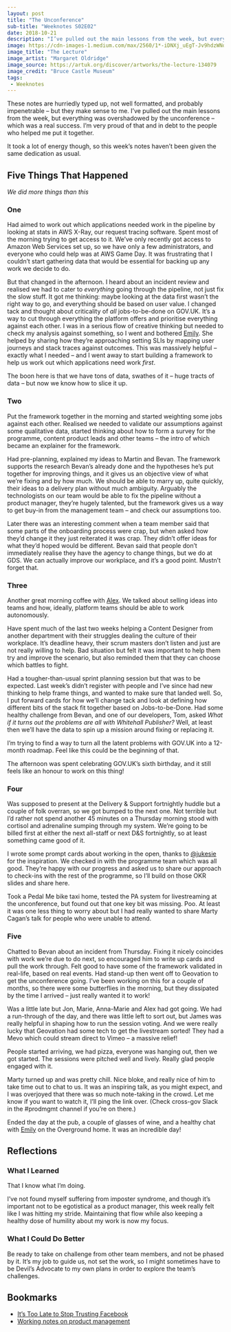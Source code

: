 ```yaml
---
layout: post
title: "The Unconference"
sub-title: "Weeknotes S02E02"
date: 2018-10-21
description: "I’ve pulled out the main lessons from the week, but everything was overshadowed by the unconference – which was a real success."
image: https://cdn-images-1.medium.com/max/2560/1*-iDNXj_uEgT-Jv9hdzWNqg.jpeg
image_title: "The Lecture"
image_artist: "Margaret Oldridge"
image_source: https://artuk.org/discover/artworks/the-lecture-134079
image_credit: "Bruce Castle Museum"
tags:
 - Weeknotes
---
```


These notes are hurriedly typed up, not well formatted, and probably impenetrable – but they make sense to me. I’ve pulled out the main lessons from the week, but everything was overshadowed by the unconference – which was a real success. I’m very proud of that and in debt to the people who helped me put it together.

It took a lot of energy though, so this week’s notes haven’t been given the same dedication as usual.

## Five Things That Happened

_We did more things than this_

### One

Had aimed to work out which applications needed work in the pipeline by looking at stats in AWS X-Ray, our request tracing software. Spent most of the morning trying to get access to it. We’ve only recently got access to Amazon Web Services set up, so we have only a few administrators, and everyone who could help was at AWS Game Day. It was frustrating that I couldn’t start gathering data that would be essential for backing up any work we decide to do.

But that changed in the afternoon. I heard about an incident review and realised we had to cater to _everything_ going through the pipeline, not just fix the slow stuff. It got me thinking: maybe looking at the data first wasn’t the right way to go, and everything should be based on user value. I changed tack and thought about criticality of _all_ jobs-to-be-done on GOV.UK. It’s a way to cut through everything the platform offers and prioritise everything against each other. I was in a serious flow of creative thinking but needed to check my analysis against something, so I went and bothered [Emily](https://medium.com/u/f30ef58c4490). She helped by sharing how they’re approaching setting SLIs by mapping user journeys and stack traces against outcomes. This was massively helpful – exactly what I needed – and I went away to start building a framework to help us work out which applications need work _first_.

The boon here is that we have tons of data, swathes of it – huge tracts of data – but now we know how to slice it up.

### Two

Put the framework together in the morning and started weighting some jobs against each other. Realised we needed to validate our assumptions against some qualitative data, started thinking about how to form a survey for the programme, content product leads and other teams – the intro of which became an explainer for the framework.

Had pre-planning, explained my ideas to Martin and Bevan. The framework supports the research Bevan’s already done and the hypotheses he’s put together for improving things, and it gives us an objective view of what we’re fixing and by how much. We should be able to marry up, quite quickly, their ideas to a delivery plan without much ambiguity. Arguably the technologists on our team would be able to fix the pipeline without a product manager, they’re hugely talented, but the framework gives us a way to get buy-in from the management team – and check our assumptions too.

Later there was an interesting comment when a team member said that some parts of the onboarding process were crap, but when asked how they’d change it they just reiterated it was crap. They didn’t offer ideas for what they’d hoped would be different. Bevan said that people don’t immediately realise they have the agency to change things, but we do at GDS. We can actually improve our workplace, and it’s a good point. Mustn’t forget that.

### Three

Another great morning coffee with [Alex](https://medium.com/u/e2a8548b9f4f). We talked about selling ideas into teams and how, ideally, platform teams should be able to work autonomously.

Have spent much of the last two weeks helping a Content Designer from another department with their struggles dealing the culture of their workplace. It’s deadline heavy, their scrum masters don’t listen and just are not really willing to help. Bad situation but felt it was important to help them try and improve the scenario, but also reminded them that they can choose which battles to fight.

Had a tougher-than-usual sprint planning session but that was to be expected. Last week’s didn’t register with people and I’ve since had new thinking to help frame things, and wanted to make sure that landed well. So, I put forward cards for how we’ll change tack and look at defining how different bits of the stack fit together based on Jobs-to-be-Done. Had some healthy challenge from Bevan, and one of our developers, Tom, asked _What if it turns out the problems are all with Whitehall Publisher?_ Well, at least then we’ll have the data to spin up a mission around fixing or replacing it.

I’m trying to find a way to turn all the latent problems with GOV.UK into a 12-month roadmap. Feel like this could be the beginning of that.

The afternoon was spent celebrating GOV.UK’s sixth birthday, and it still feels like an honour to work on this thing!

### Four

Was supposed to present at the Delivery & Support fortnightly huddle but a couple of folk overran, so we got bumped to the next one. Not terrible but I’d rather not spend another 45 minutes on a Thursday morning stood with cortisol and adrenaline sumping through my system. We’re going to be billed first at either the next all-staff or next D&S fortnightly, so at least something came good of it.

I wrote some prompt cards about working in the open, thanks to [@jukesie](https://medium.com/u/fb24db1416c3) for the inspiration. We checked in with the programme team which was all good. They’re happy with our progress and asked us to share our approach to check-ins with the rest of the programme, so I’ll build on those OKR slides and share here.

Took a Pedal Me bike taxi home, tested the PA system for livestreaming at the unconference, but found out that one key bit was missing. Poo. At least it was one less thing to worry about but I had really wanted to share Marty Cagan’s talk for people who were unable to attend.

### Five

Chatted to Bevan about an incident from Thursday. Fixing it nicely coincides with work we’re due to do next, so encouraged him to write up cards and pull the work through. Felt good to have some of the framework validated in real-life, based on real events. Had stand-up then went off to Geovation to get the unconference going. I’ve been working on this for a couple of months, so there were some butterflies in the morning, but they dissipated by the time I arrived – just really wanted it to work!

Was a little late but Jon, Marie, Anna-Marie and Alex had got going. We had a run-through of the day, and there was little left to sort out, but James was really helpful in shaping how to run the session voting. And we were really lucky that Geovation had some tech to get the livestream sorted! They had a Mevo which could stream direct to Vimeo – a massive relief!

People started arriving, we had pizza, everyone was hanging out, then we got started. The sessions were pitched well and lively. Really glad people engaged with it.

Marty turned up and was pretty chill. Nice bloke, and really nice of him to take time out to chat to us. It was an inspiring talk, as you might expect, and I was overjoyed that there was so much note-taking in the crowd. Let me know if you want to watch it, I’ll ping the link over. (Check cross-gov Slack in the #prodmgmt channel if you’re on there.)

Ended the day at the pub, a couple of glasses of wine, and a healthy chat with [Emily](https://medium.com/u/f30ef58c4490) on the Overground home. It was an incredible day!

## Reflections

### What I Learned

That I know what I’m doing.

I’ve not found myself suffering from imposter syndrome, and though it’s important not to be egotistical as a product manager, this week really felt like I was hitting my stride. Maintaining that flow while also keeping a healthy dose of humility about my work is now my focus.

### What I Could Do Better

Be ready to take on challenge from other team members, and not be phased by it. It’s my job to guide us, not set the work, so I might sometimes have to be Devil’s Advocate to my own plans in order to explore the team’s challenges.

## Bookmarks

- [It’s Too Late to Stop Trusting Facebook](https://medium.com/@dlberes/its-too-late-to-stop-trusting-facebook-2488cb76b9e)
- [Working notes on product management](https://medium.com/@s_m_i/working-notes-on-product-management-7353cd8b9964)